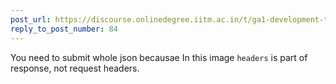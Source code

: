 ```yaml
---
post_url: https://discourse.onlinedegree.iitm.ac.in/t/ga1-development-tools-discussion-thread-tds-jan-2025/161083/95
reply_to_post_number: 84
---
```

You need to submit whole json becausae In this image `headers` is part of response, not request headers.